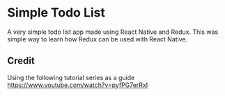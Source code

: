 # Simple Todo List

A very simple todo list app made using React Native and Redux. This was simple way to learn how Redux can be used with React Native.

## Credit

Using the following tutorial series as a guide https://www.youtube.com/watch?v=pyfPG7erRxI